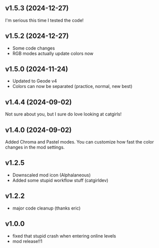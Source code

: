 
## <cy>v1.5.3</c> (2024-12-27)
I'm serious this time I tested the code!

## <cy>v1.5.2</c> (2024-12-27)
- Some code changes
- RGB modes actually update colors now

## <cy>v1.5.0</c> (2024-11-24)
- Updated to Geode v4
- Colors can now be separated (practice, normal, new best)

## <cy>v1.4.4</c> (2024-09-02)
Not sure about you, but I sure do love looking at catgirls!

## <cy>v1.4.0</c> (2024-09-02)
Added Chroma and Pastel modes. You can customize how fast the color changes in the mod settings.

## <cy>v1.2.5</c>

- Downscaled mod icon (Alphalaneous)
- Added some stupid workflow stuff (catgirldev)

## <cy>v1.2.2</c>
- major code cleanup (thanks eric)

## <cy>v1.0.0</c>
- fixed that stupid crash when entering online levels
- mod release!!1





